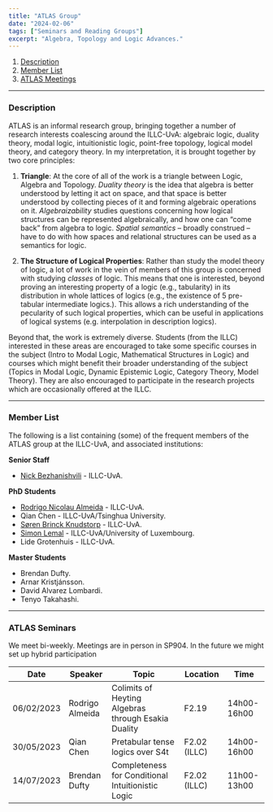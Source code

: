 ```yaml
---
title: "ATLAS Group"
date: "2024-02-06"
tags: ["Seminars and Reading Groups"]
excerpt: "Algebra, Topology and Logic Advances."
---
```



1.  [Description](#description)
2.  [Member List](#member-list)
3.  [ATLAS Meetings](#atlas-seminars)

* * *

### **Description**

ATLAS is an informal research group, bringing together a number of research interests coalescing around the ILLC-UvA: algebraic logic, duality theory, modal logic, intuitionistic logic, point-free topology, logical model theory, and category theory. In my interpretation, it is brought together by two core principles:

1.  **Triangle**: At the core of all of the work is a triangle between Logic, Algebra and Topology. _Duality theory_ is the idea that algebra is better understood by letting it act on space, and that space is better understood by collecting pieces of it and forming algebraic operations on it. _Algebraizability_ studies questions concerning how logical structures can be represented algebraically, and how one can “come back” from algebra to logic. _Spatial semantics_ – broadly construed – have to do with how spaces and relational structures can be used as a semantics for logic.
    
2.  **The Structure of Logical Properties**: Rather than study the model theory of logic, a lot of work in the vein of members of this group is concerned with studying _classes_ of logic. This means that one is interested, beyond proving an interesting property of a logic (e.g., tabularity) in its distribution in whole lattices of logics (e.g., the existence of 5 pre-tabular intermediate logics.). This allows a rich understanding of the pecularity of such logical properties, which can be useful in applications of logical systems (e.g. interpolation in description logics).
    

Beyond that, the work is extremely diverse. Students (from the ILLC) interested in these areas are encouraged to take some specific courses in the subject (Intro to Modal Logic, Mathematical Structures in Logic) and courses which might benefit their broader understanding of the subject (Topics in Modal Logic, Dynamic Epistemic Logic, Category Theory, Model Theory). They are also encouraged to participate in the research projects which are occasionally offered at the ILLC.

* * *

### **Member List**

The following is a list containing (some) of the frequent members of the ATLAS group at the ILLC-UvA, and associated institutions:

**Senior Staff**

*   [Nick Bezhanishvili](https://staff.fnwi.uva.nl/n.bezhanishvili/) - ILLC-UvA.

**PhD Students**

*   [Rodrigo Nicolau Almeida](https://rodrigonalmeida.github.io/) - ILLC-UvA.
*   Qian Chen - ILLC-UvA/Tsinghua University.
*   [Søren Brinck Knudstorp](https://knudstorp.github.io/) - ILLC-UvA.
*   [Simon Lemal](https://slemal.github.io/) - ILLC-UvA/University of Luxembourg.
*   Lide Grotenhuis - ILLC-UvA.

**Master Students**

*   Brendan Dufty.
*   Arnar Kristjánsson.
*   David Alvarez Lombardi.
*   Tenyo Takahashi.

* * *

### **ATLAS Seminars**

We meet bi-weekly. Meetings are in person in SP904. In the future we might set up hybrid participation

| Date       | Speaker         | Topic                                               | Location     | Time        |
|------------|-----------------|-----------------------------------------------------|--------------|-------------|
| 06/02/2023 | Rodrigo Almeida | Colimits of Heyting Algebras through Esakia Duality | F2.19        | 14h00-16h00 |
| 30/05/2023 | Qian Chen       | Pretabular tense logics over S4t                    | F2.02 (ILLC) | 14h00-16h00 |
| 14/07/2023 | Brendan Dufty   | Completeness for Conditional Intuitionistic Logic   | F2.02 (ILLC) | 11h00-13h00 |
